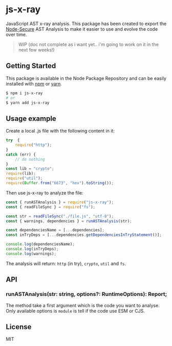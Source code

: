 # js-x-ray
JavaScript AST x-ray analysis. This package has been created to export the [Node-Secure](https://github.com/ES-Community/nsecure) AST Analysis to make it easier to use and evolve the code over time.

> WIP (doc not complete as i want yet.. i'm going to work on it in the next few weeks!)

## Getting Started

This package is available in the Node Package Repository and can be easily installed with [npm](https://docs.npmjs.com/getting-started/what-is-npm) or [yarn](https://yarnpkg.com).

```bash
$ npm i js-x-ray
# or
$ yarn add js-x-ray
```

## Usage example
Create a local .js file with the following content in it:
```js
try  {
    require("http");
}
catch (err) {
    // do nothing
}
const lib = "crypto";
require(lib);
require("util");
require(Buffer.from("6673", "hex").toString());
```

Then use js-x-ray to analyze the file:
```js
const { runASTAnalysis } = require("js-x-ray");
const { readFileSync } = require("fs");

const str = readFileSync("./file.js", "utf-8");
const { warnings, dependencies } = runASTAnalysis(str);

const dependenciesName = [...dependencies];
const inTryDeps = [...dependencies.getDependenciesInTryStatement()];

console.log(dependenciesName);
console.log(inTryDeps);
console.log(warnings);
```

The analysis will return: `http` (in try), `crypto`, `util` and `fs`.

## API

### runASTAnalysis(str: string, options?: RuntimeOptions): Report;
The method take a first argument which is the code you want to analyse. Only available options is `module` is tell if the code use ESM or CJS.

## License
MIT
